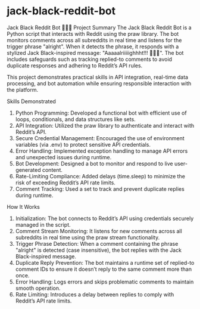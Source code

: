 # jack-black-reddit-bot
Jack Black Reddit Bot 🤘🔥🎸
Project Summary
The Jack Black Reddit Bot is a Python script that interacts with Reddit using the praw library. The bot monitors comments across all subreddits in real time and listens for the trigger phrase "alright". When it detects the phrase, it responds with a stylized Jack Black-inspired message: "Aaaaalriiiiighhht!!! 🤘🔥🎸". The bot includes safeguards such as tracking replied-to comments to avoid duplicate responses and adhering to Reddit’s API rules.

This project demonstrates practical skills in API integration, real-time data processing, and bot automation while ensuring responsible interaction with the platform.

Skills Demonstrated
1. Python Programming: Developed a functional bot with efficient use of loops, conditionals, and data structures like sets.
2. API Integration: Utilized the praw library to authenticate and interact with Reddit’s API.
3. Secure Credential Management: Encouraged the use of environment variables (via .env) to protect sensitive API credentials.
4. Error Handling: Implemented exception handling to manage API errors and unexpected issues during runtime.
5. Bot Development: Designed a bot to monitor and respond to live user-generated content.
6. Rate-Limiting Compliance: Added delays (time.sleep) to minimize the risk of exceeding Reddit’s API rate limits.
7. Comment Tracking: Used a set to track and prevent duplicate replies during runtime.

How It Works
1. Initialization: The bot connects to Reddit’s API using credentials securely managed in the script.
2. Comment Stream Monitoring: It listens for new comments across all subreddits in real time using the praw stream functionality.
3. Trigger Phrase Detection: When a comment containing the phrase "alright" is detected (case insensitive), the bot replies with the Jack Black-inspired message.
4. Duplicate Reply Prevention: The bot maintains a runtime set of replied-to comment IDs to ensure it doesn’t reply to the same comment more than once.
5. Error Handling: Logs errors and skips problematic comments to maintain smooth operation.
6. Rate Limiting: Introduces a delay between replies to comply with Reddit’s API rate limits.

